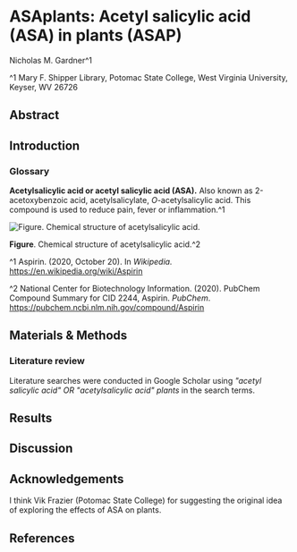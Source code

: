 # ASAplants: Acetyl salicylic acid (ASA) in plants (ASAP)

Nicholas M. Gardner^1

^1 Mary F. Shipper Library, Potomac State College, West Virginia University, Keyser, WV 26726

## Abstract 

## Introduction

### Glossary

**Acetylsalicylic acid or acetyl salicylic acid (ASA).** Also known as 2-acetoxybenzoic acid, acetylsalicylate, *O*-acetylsalicylic acid. This compound is used to reduce pain, fever or inflammation.^1

![Figure. Chemical structure of acetylsalicylic acid.](https://pubchem.ncbi.nlm.nih.gov/image/imgsrv.fcgi?cid=2244&t=l)

**Figure**. Chemical structure of acetylsalicylic acid.^2

^1 Aspirin. (2020, October 20). In *Wikipedia.* https://en.wikipedia.org/wiki/Aspirin

^2 National Center for Biotechnology Information. (2020). PubChem Compound Summary for CID 2244, Aspirin. *PubChem*. https://pubchem.ncbi.nlm.nih.gov/compound/Aspirin

## Materials & Methods

### Literature review

Literature searches were conducted in Google Scholar using *"acetyl salicylic acid" OR "acetylsalicylic acid" plants* in the search terms.

## Results

## Discussion

## Acknowledgements

I think Vik Frazier (Potomac State College) for suggesting the original idea of exploring the effects of ASA on plants.

## References
